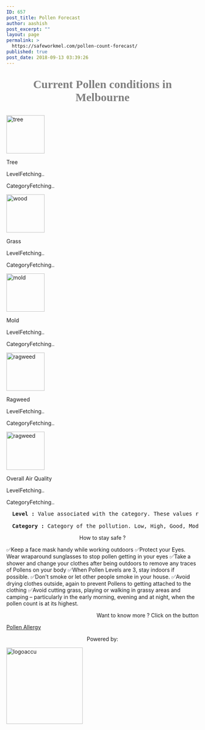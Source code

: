 ```yaml
---
ID: 657
post_title: Pollen Forecast
author: aashish
post_excerpt: ""
layout: page
permalink: >
  https://safeworkmel.com/pollen-count-forecast/
published: true
post_date: 2018-09-13 03:39:26
---
```

<p style="text-align:center;font-size:30px;font-family:Tahoma;color:grey;font-weight:bolder">Current Pollen conditions in Melbourne</p>		
			<!Doctype html>
<html lang="en">
<head>
	<meta charset="utf-8" />
	<title>Current Pollen Conditions</title>
</head>
<body onload="getPollenCounts()">
	<style>
        .pollenLables{
            font-family:Tahoma;
            font-size:25px;
            color:grey;
            text-align: center;
        }
        .pollenFields{
            font-family:Tahoma;
            color:;
            font-size:15px;
            font-weight:bold;
            color:black;
        }
        .pollenValues{
            padding-left:50px;
            color:seagreen;
            font-size:15px;
         }
    </style>
	<!--Tree Pollen Column Start-->
	<img src="https://farm2.staticflickr.com/1943/44323635144_a3de43986c_m.jpg" style="height:100px" alt="tree" />
	<p> Tree</p>
	<p>LevelFetching..</p>
	<p>CategoryFetching..</p>
	<!--Tree Pollen Column End-->
	<!--Grass Pollen Column Start-->
	<img src="https://farm2.staticflickr.com/1914/30107507457_6c6ae99b20_m.jpg" style="height:100px" alt="wood"/>
	<p >Grass</p>
	<p>LevelFetching..</p>
	<p>CategoryFetching..</p>
	<!--Grass Pollen Column End-->
	<!--Mold Pollen Column Start-->
	<img src="https://farm2.staticflickr.com/1907/44131936815_009dc4b432_m.jpg" style="height:100px;" alt="mold"/>
	<p >Mold</p>
	<p>LevelFetching..</p>
	<p>CategoryFetching..</p>
	<!--Mold Pollen Column Start-->
	<!--Ragweed Pollen Column Start-->
	<img src="https://farm2.staticflickr.com/1967/43231752300_393d28bf09_m.jpg" style="height:100px;" alt="ragweed" />
	<p>Ragweed  </p>
	<p>LevelFetching..</p>
	<p>CategoryFetching..</p>
	<!--Ragweed Pollen Column Start-->
	<!--Air Quality Start-->
	<img src="https://mbtskoudsalg.com/images/air-clipart-transparent-background-wind-7.png" style="height:100px;" alt="ragweed" />
	<p>Overall Air Quality  </p>
	<p>LevelFetching..</p>
	<p>CategoryFetching..</p>
	<!--Air Quality End-->
	<!--Level Category Description-->
	<pre><strong style="padding-left:15px">Level :</strong>&nbsp;Value associated with the category. These values range from 0 to 6, with 0 implying good conditions and 6 implying hazardous conditions.<br /><br /><strong style="padding-left:15px">Category :</strong>&nbsp;Category of the pollution. Low, High, Good, Moderate, Unhealthy, Hazardous</pre>        
	<!--Level Category Description-->
</body>
</html>		
			<style>
        .cont {
            display: block;
            position: relative;
            padding-left: 35px;
            margin-bottom: 12px;
            cursor: pointer;
            font-size: 22px;
            -webkit-user-select: none;
            -moz-user-select: none;
            -ms-user-select: none;
            user-select: none;
        }
        .checkListText
        {
            font-family: Tahoma;
            color:grey;
            font-size:18px;
            text-align:justify;
        }
        </style>
        <p style="text-align: center;">How to stay safe ?</p>
                        <label>
                             &#x2705;Keep a face mask handy while working outdoors
                        </label>
                        <label>
                             &#x2705;Protect your Eyes. Wear wraparound sunglasses to stop pollen getting in your eyes
                        </label>
                        <label>
                             &#x2705;Take a shower and change your clothes after being outdoors to remove any traces of Pollens on your body
                        </label>
                        <label>
                             &#x2705;When Pollen Levels are 3, stay indoors if possible.
                        </label>
                        <label>
                             &#x2705;Don't smoke or let other people smoke in your house. 
                        </label>
                        <label>
                             &#x2705;Avoid drying clothes outside, again to prevent Pollens to getting attached to the clothing
                        </label>         
                        <label>
                             &#x2705;Avoid cutting grass, playing or walking in grassy areas and camping – particularly in the early morning, evening and at night, when the pollen count is at its highest.
                        </label> 
			<p style="text-align: right;">Want to know more ? Click on the button</p>		
			<a href="https://safeworkmel.com/pollen-information/" role="button">
						Pollen Allergy
					</a>
	<!--Accuweather Logo-->
	<p style="text-align: center;">Powered by:</p>
	<a href="https://developer.accuweather.com/"><img src="http://apidev.accuweather.com/developers/Media/Default/logo//awx-logo-orange.png" width="200" alt="logoaccu"></a>
	<!--Accuweather Logo-->